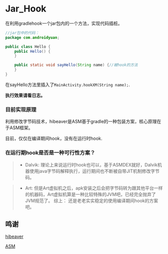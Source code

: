 # Jar_Hook
在利用gradlehook一个jar包内的一个方法，实现代码插桩。


``` java
//jar包中的代码：
package com.androidyuan;

public class Hello {
    public Hello() {
    }

    public static void sayHello(String name) {//被hook的方法
    }
}


```

在sayHello方法里插入了`MainActivity.hookXM(String name);`.

**执行效果请看日志。**



### 目前实现原理


利用修改字节码技术，hibeaver是ASM基于gradle的一种包装方案，核心原理在于ASM框架。

目前，仅仅在编译期间hook，没有在运行时hook.

### 在运行期hook是否是一种可行性方案？

> + Dalvik:
    理论上来说运行时hook也可以，基于ASMDEX就好，Dalvik机器使用java字节码解释执行，运行期间也不断被自带JIT机制修改字节码。

> + Art:
    但是Art虚拟机之后，apk安装之后会把字节码转为跟其他平台一样的机器码，Art虚拟机算是一种比较特殊的JVM吧，已经完全抛弃了JVM规范了。
综上：
    还是老老实实稳定的使用编译期间hook的方案吧。


## 鸣谢

[hibeaver](https://github.com/BryanSharp/hibeaver)

[ASM](https://github.com/marchof/asm)
